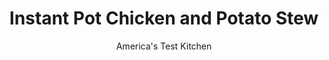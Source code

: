 ---
layout: ../../layouts/MarkdownPostLayout.astro
title: Instant Pot Chicken and Potato Stew
author: America's Test Kitchen
pubDate: 2023-03-15
description: "This crowd-pleasing family dinner needs just 10 minutes under pressure."
image_url: https://res.cloudinary.com/hksqkdlah/image/upload/ar_1:1,c_fill,dpr_2.0,f_auto,fl_lossy.progressive.strip_profile,g_faces:auto,q_auto:low,w_344/SFS_InstantPotChickenPotatoStew_80_iojdvc
tags: ["Main Courses","Potatoes","Chicken","Pressure Cooker","Stews"]
calories: 3582
protein: 50
carbohydrates: 40
fats: 18
fiber: 8
ingredients: ["2½ pounds, boneless, skinless chicken thighs, trimmed","1½ teaspoons, table salt, divided","½ teaspoon, pepper","2 tablespoons, extra-virgin olive oil, plus extra for drizzling","2 , onions, chopped","8 , garlic cloves, smashed and peeled","1 tablespoon, dried oregano","¼ teaspoon, red pepper flakes","1 cup, dry white wine","3 cups, Rao's Homemade Marinara Sauce, divided","1½ cups, chicken broth","2 , bay leaves","1¾ pounds, Yukon Gold potatoes, peeled and halved if medium, cut into thirds if large","2 cups, frozen peas","1 ounce, Parmesan cheese, grated (½ cup)"]
serves: 6
time: ""
instructions: ["Pat chicken dry with paper towels and sprinkle with 1 teaspoon salt and pepper. Using highest saute function, heat oil in Instant Pot until just smoking. Arrange half of chicken in even layer in pot and cook until well browned on first side, about 5 minutes; transfer to bowl. Repeat with remaining chicken.","Add onions, garlic, and remaining ½ teaspoon salt to fat left in pot and cook, stirring often and scraping up any browned bits, until onions are softened, 3 to 5 minutes. Stir in oregano and pepper flakes and cook until fragrant, about 30 seconds. Stir in wine, scraping up any remaining browned bits, and cook until reduced by half, about 3 minutes. Stir in 1½ cups marinara sauce, broth, and bay leaves.","Add chicken and any accumulated juices to broth mixture, and arrange potatoes on top of chicken, pressing down gently to submerge potatoes completely in broth mixture. Lock lid into place and close pressure-release valve. Select high pressure-cook function and cook for 10 minutes.","Turn off Instant Pot and quick-release pressure. Carefully remove lid, allowing steam to escape away from you. Off heat, gently stir peas and remaining 1½ cups marinara sauce into cooking liquid and let sit, covered, until peas are heated through, about 2 minutes; discard bay leaves. Season with salt and pepper to taste. Sprinkle individual portions with Parmesan and drizzle with extra oil. Serve."]
nutrition: ["1694 mg Potassium, K","635 mg Phosphorus, P","254 mg Calcium, Ca","5 mg Iron, Fe","128 mg Magnesium, Mg","1536 mg Sodium, Na","4 mg Zinc, Zn","18 g Total lipid (fat)","18 mg Niacin","7 g Fatty acids, total monounsaturated","3 g Fatty acids, total polyunsaturated","41 mg Vitamin C, total ascorbic acid","190 mg Cholesterol","5 g Fatty acids, total saturated","8 g Fiber, total dietary","83 µg Folate, food","13 g Sugars, total","45 µg Vitamin K (phylloquinone)","532 g Water","48 g Carbohydrate, by difference","83 µg Folate, DFE","50 g Protein","4 mg Vitamin E (alpha-tocopherol)","1 µg Vitamin B-12","1 mg Vitamin B-6","130 µg Vitamin A, RAE","40 g Carbohydrates (net)","597 kcal Energy","3582 calories"]
notes: "We prefer chicken thighs in this recipe for their deep flavor and richness. If youd like to substitute chicken breasts, shred the cooked breasts as the peas warm through in step 4 and then return the shredded chicken to the pot before serving. We prefer Raos Homemade Marinara Sauce; you can substitute other brands of marinara, but the texture of the finished stew may vary. Note that only 1½ cups of marinara are added to the pot before cooking; 1½ cups are added after cooking to contribute texture and brightness to the finished stew. For extra richness, top with a dollop of your favorite pesto."
---